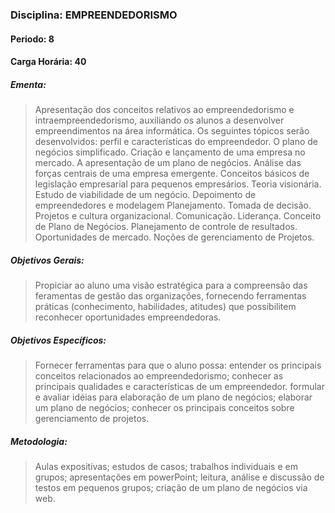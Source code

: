### Disciplina: EMPREENDEDORISMO
#### Periodo: 8
#### Carga Horária: 40
##### Ementa:
>Apresentação dos conceitos relativos ao empreendedorismo e intraempreendedorismo, auxiliando os alunos a desenvolver empreendimentos na área informática. Os seguintes tópicos serão desenvolvidos: perfil e características do empreendedor. O plano de negócios simplificado. Criação e lançamento de uma empresa no mercado. A apresentação de um plano de negócios. Análise das forças centrais de uma empresa emergente. Conceitos básicos de legislação empresarial para pequenos empresários. Teoria visionária. Estudo de viabilidade de um negócio. Depoimento de empreendedores e modelagem Planejamento. Tomada de decisão. Projetos e cultura organizacional. Comunicação. Liderança. Conceito de Plano de Negócios. Planejamento de controle de resultados. Oportunidades de mercado. Noções de gerenciamento de Projetos.
##### Objetivos Gerais:
>Propiciar ao aluno uma visão estratégica para a compreensão das feramentas de gestão das organizações, fornecendo ferramentas práticas (conhecimento, habilidades, atitudes) que possibilitem reconhecer oportunidades empreendedoras.
##### Objetivos Específicos:
>Fornecer ferramentas para que o aluno possa: entender os principais conceitos relacionados ao empreendedorismo; conhecer as principais qualidades e características de um empreendedor. formular e avaliar idéias para elaboração de um plano de negócios; elaborar um plano de negócios; conhecer os principais conceitos sobre gerenciamento de projetos.
##### Metodologia:
>Aulas expositivas; estudos de casos; trabalhos individuais e em grupos; apresentações em powerPoint; leitura, análise e discussão de testos em pequenos grupos; criação de um plano de negócios via web.
